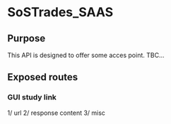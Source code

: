 # SoSTrades_SAAS


## Purpose

This API is designed to offer some acces point.
TBC...

## Exposed routes

### GUI study link

1/ url 
2/ response content
3/ misc


